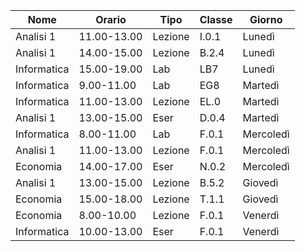 
|Nome       |Orario     |Tipo   |Classe|Giorno   |
|-----------|-----------|-------|------|---------|
|Analisi 1  |11.00-13.00|Lezione|I.0.1 |Lunedì   |
|Analisi 1  |14.00-15.00|Lezione|B.2.4 |Lunedì   |
|Informatica|15.00-19.00|Lab    |LB7   |Lunedì   | 
|Informatica|9.00-11.00 |Lab    |EG8   |Martedì  |
|Informatica|11.00-13.00|Lezione|EL.0  |Martedì  |
|Analisi 1  |13.00-15.00|Eser   |D.0.4 |Martedì  |
|Informatica|8.00-11.00 |Lab    |F.0.1 |Mercoledì|
|Analisi 1  |11.00-13.00|Lezione|F.0.1 |Mercoledì|
|Economia   |14.00-17.00|Eser   |N.0.2 |Mercoledì|
|Analisi 1  |13.00-15.00|Lezione|B.5.2 |Giovedì  |
|Economia   |15.00-18.00|Lezione|T.1.1 |Giovedì  |
|Economia   |8.00-10.00 |Lezione|F.0.1 |Venerdì  |
|Informatica|10.00-13.00|Eser   |F.0.1 |Venerdì  |
